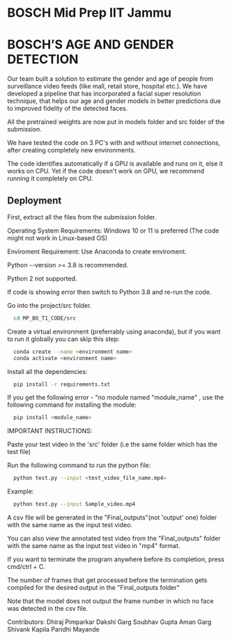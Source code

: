 # BOSCH Mid Prep IIT Jammu
# BOSCH’S AGE AND GENDER DETECTION


Our team built a solution to estimate the gender and age of people from surveillance video feeds (like mall, retail store, hospital etc.). We have developed a pipeline
that has incorporated a facial super resolution technique, that helps our age and gender models in better predictions due to improved fidelity of the detected faces.

All the pretrained weights are now put in models folder and src folder of the submission.

We have tested the code on 3 PC's with and without internet connections, after creating completely new environments.

The code identifies automatically if a GPU is available and runs on it, else it works on CPU.
Yet if the code doesn't work on GPU, we recommend running it completely on CPU.




## Deployment

First, extract all the files from the submission folder.

Operating System Requirements: Windows 10 or 11 is preferred (The code might not work in Linux-based OS)

Enviroment Requirement: Use Anaconda to create enviroment.

Python --version >= 3.8 is recommended. 

Python 2 not supported.

If code is showing error then switch to Python 3.8 and re-run the code.

Go into the project/src folder. 


```bash
  cd MP_BO_T1_CODE/src
```
 

Create a virtual environment (preferrably using anaconda), but if you want to run it globally you can skip this step:

```bash
  conda create --name <environment name>
  conda activate <environment name>
```

Install all the dependencies:
```bash
  pip install -r requirements.txt
```
If you get the following error - "no module named "module_name" , use the following command for installing the module:
```bash
  pip install <module_name>
```

IMPORTANT INSTRUCTIONS:

Paste your test video in the 'src' folder (i.e the same folder which has the test file)

Run the following command to run the python file:

```bash
  python test.py --input <test_video_file_name.mp4>
```

Example:

```bash
  python test.py --input Sample_video.mp4
```

A csv file will be generated in the "Final_outputs"(not 'output' one) folder with the same name as the input test video.

You can also view the annotated test video from the "Final_outputs" folder with the same name as the input test video in "mp4" format.






If you want to terminate the program anywhere before its completion, press cmd/ctrl + C. 

The number of frames that get processed before the termination gets
compiled for the desired output in the "Final_outputs folder"


Note that the model does not output the frame number in which no face was detected in the csv file.

Contributors:
Dhiraj Pimparkar
Dakshi Garg
Soubhav Gupta
Aman Garg
Shivank Kapila
Paridhi Mayande
